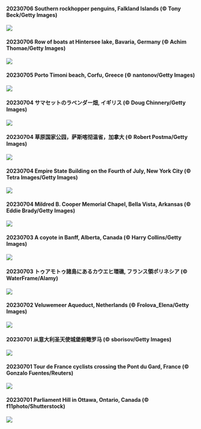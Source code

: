 #### 20230706 Southern rockhopper penguins, Falkland Islands (© Tony Beck/Getty Images)

![](20230706_KissingPenguins_1920x1080.jpg)

#### 20230706 Row of boats at Hintersee lake, Bavaria, Germany (© Achim Thomae/Getty Images)

![](20230706_HinterseeBavaria_1920x1080.jpg)

#### 20230705 Porto Timoni beach, Corfu, Greece (© nantonov/Getty Images)

![](20230705_CorfuBeach_1920x1080.jpg)

#### 20230704 サマセットのラベンダー畑, イギリス  (© Doug Chinnery/Getty Images)

![](20230704_SomersetLavender_1920x1080.jpg)

#### 20230704 草原国家公园，萨斯喀彻温省，加拿大 (© Robert Postma/Getty Images)

![](20230704_GrasslandsNationalParkSaskachewan_1920x1080.jpg)

#### 20230704 Empire State Building on the Fourth of July, New York City (© Tetra Images/Getty Images)

![](20230704_EmpireFourth_1920x1080.jpg)

#### 20230704 Mildred B. Cooper Memorial Chapel, Bella Vista, Arkansas (© Eddie Brady/Getty Images)

![](20230704_CooperChapel_1920x1080.jpg)

#### 20230703 A coyote in Banff, Alberta, Canada (© Harry Collins/Getty Images)

![](20230703_CoyoteBanff_1920x1080.jpg)

#### 20230703 トゥアモトゥ諸島にあるカウエヒ環礁, フランス領ポリネシア (© WaterFrame/Alamy)

![](20230703_Atoll_1920x1080.jpg)

#### 20230702 Veluwemeer Aqueduct, Netherlands (© Frolova_Elena/Getty Images)

![](20230702_HalfwayBoats_1920x1080.jpg)

#### 20230701 从意大利圣天使城堡俯瞰罗马 (© sborisov/Getty Images)

![](20230701_RomeView_1920x1080.jpg)

#### 20230701 Tour de France cyclists crossing the Pont du Gard, France (© Gonzalo Fuentes/Reuters)

![](20230701_PelotonPont_1920x1080.jpg)

#### 20230701 Parliament Hill in Ottawa, Ontario, Canada (© f11photo/Shutterstock)

![](20230701_CanadaDay_1920x1080.jpg)

